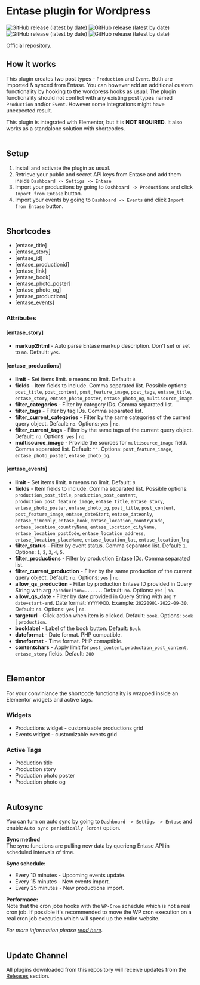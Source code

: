 # Entase plugin for Wordpress
![GitHub release (latest by date)](https://img.shields.io/badge/php-%3E%3D7.4-blue)
![GitHub release (latest by date)](https://img.shields.io/badge/wp-6.0.2-green)
![GitHub release (latest by date)](https://img.shields.io/badge/license-GPL-blue)
![GitHub release (latest by date)](https://img.shields.io/badge/elementor%20integrated-93003c)

Official repository.

## How it works
This plugin creates two post types - ``Production`` and ``Event``. Both are imported & synced from Entase. You can however add an additional custom functionality by hooking to the wordpress hooks as usual. The plugin functionality should not conflict with any existing post types named ``Production`` and/or ``Event``. However some integrations might have unexpected result.

This plugin is integrated with Elementor, but it is **NOT REQUIRED**. It also works as a standalone solution with shortcodes.
<br><br>


## Setup
1. Install and activate the plugin as usual.
2. Retrieve your public and secret API keys from Entase and add them inside ``Dashboard -> Settigs -> Entase``
3. Import your productions by going to ``Dashboard -> Productions`` and click ``Import from Entase`` button.
4. Import your events by going to ``Dashboard -> Events`` and click ``Import from Entase`` button.
<br><br>


## Shortcodes
- [entase_title]
- [entase_story]
- [entase_id]
- [entase_productionid]
- [entase_link]
- [entase_book]
- [entase_photo_poster]
- [entase_photo_og]
- [entase_productions]
- [entase_events]

### Attributes

#### [entase_story]
- **markup2html** - Auto parse Entase markup description. Don't set or set to ``no``. Default: ``yes``.

#### [entase_productions]
- **limit** - Set items limit. ``0`` means no limit. Default: ``0``.
- **fields** - Item fields to include. Comma separated list. Possible options: ``post_title``, ``post_content``, ``post_feature_image``, ``post_tags``, ``entase_title``, ``entase_story``, ``entase_photo_poster``, ``entase_photo_og``, ``multisource_image``.
- **filter_categories** - Filter by category IDs. Comma separated list. 
- **filter_tags** - Filter by tag IDs. Comma separated list.
- **filter_current_categories** - Filter by the same categories of the current query object. Default: ``no``. Options: ``yes`` | ``no``.
- **filter_current_tags** - Filter by the same tags of the current query object. Default: ``no``. Options: ``yes`` | ``no``.
- **multisource_image** - Provide the sources for ``multisource_image`` field. Comma separated list. Default: ``""``. Options: ``post_feature_image``, ``entase_photo_poster``, ``entase_photo_og``.

#### [entase_events]
- **limit** - Set items limit. ``0`` means no limit. Default: ``0``.
- **fields** - Item fields to include. Comma separated list. Possible options: ``production_post_title``, ``production_post_content``, ``production_post_feature_image``, ``entase_title``, ``entase_story``, ``entase_photo_poster``, ``entase_photo_og``, ``post_title``, ``post_content``, ``post_feature_image``, ``entase_dateStart``, ``entase_dateonly``, ``entase_timeonly``, ``entase_book``, ``entase_location_countryCode``, ``entase_location_countryName``, ``entase_location_cityName``, ``entase_location_postCode``, ``entase_location_address``, ``entase_location_placeName``, ``entase_location_lat``, ``entase_location_lng``
- **filter_status** - Filter by event status. Comma separated list. Default: ``1``. Options: ``1``, ``2``, ``3``, ``4``, ``5``.
- **filter_productions** - Filter by production Entase IDs. Comma separated list. 
- **filter_current_production** - Filter by the same production of the current query object. Default: ``no``. Options: ``yes`` | ``no``.
- **allow_qs_production** - Filter by production Entase ID provided in Query String with arg ``?produciton=......``. Default: ``no``. Options: ``yes`` | ``no``.
- **allow_qs_date** - Filter by date provided in Query String with arg ``?date=start-end``. Date format: ``YYYYMMDD``. Example: ``20220901-2022-09-30``. Default: ``no``. Options: ``yes`` | ``no``.
- **targeturl** - Click action when item is clicked. Default: ``book``. Options: ``book`` | ``production``.
- **booklabel** - Label of the book button. Default: ``Book``.
- **dateformat** - Date format. PHP compatible.
- **timeformat** - Time format. PHP comaptible.
- **contentchars** - Apply limit for ``post_content``, ``production_post_content``, ``entase_story`` fields. Default: ``200``
<br><br>


## Elementor
For your conviniance the shortcode functionality is wrapped inside an Elementor widgets and active tags.

### Widgets
- Productions widget - customizable productions grid
- Events widget - customizable events grid

### Active Tags
- Production title
- Production story
- Production photo poster
- Production photo og
<br><br>


## Autosync
You can turn on auto sync by going to ``Dashboard -> Settigs -> Entase`` and enable ``Auto sync periodically (cron)`` option.

**Sync method**<br>
The sync functions are pulling new data by querieng Entase API in scheduled intervals of time.

**Sync schedule:**
- Every 10 minutes - Upcoming events update.
- Every 15 minutes - New events import.
- Every 25 minutes - New productions import.

**Performace:**<br>
Note that the cron jobs hooks with the ``WP-Cron`` schedule which is not a real cron job. If possible it's recommended to move the WP cron execution on a real cron job execution which will speed up the entire website.

_For more information please [read here](https://developer.wordpress.org/plugins/cron/)._
<br><br>


## Update Channel
All plugins downloaded from this repository will receive updates from the [Releases](https://github.com/entaseteam/plugin.wp/releases) section.
